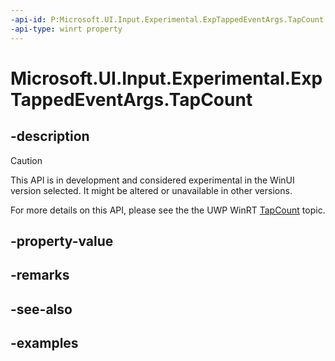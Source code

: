 ```yaml
---
-api-id: P:Microsoft.UI.Input.Experimental.ExpTappedEventArgs.TapCount
-api-type: winrt property
---
```


# Microsoft.UI.Input.Experimental.ExpTappedEventArgs.TapCount

<!--
public uint TapCount { get; }
-->

## -description

> [!CAUTION]
> This API is in development and considered experimental in the WinUI version selected. It might be altered or unavailable in other versions.

For more details on this API, please see the the UWP WinRT [TapCount](/uwp/api/windows.ui.input.tappedeventargs.tapcount) topic.

## -property-value

## -remarks

## -see-also

## -examples
